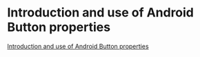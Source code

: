 # Introduction and use of Android Button properties
[Introduction and use of Android Button properties](https://aiwithcloud.com/2022/09/15/introduction_and_use_of_android_button_properties/)